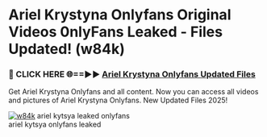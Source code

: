 # Ariel Krystyna Onlyfans Original Videos 0nlyFans Leaked - Files Updated! (w84k)

<h3>🔴 CLICK HERE 🌐==►► <a href="https://tinyurl.com/3hn5wdd3" rel="nofollow">Ariel Krystyna Onlyfans Updated Files</a></h3>

Get Ariel Krystyna Onlyfans and all content. Now you can access all videos and pictures of Ariel Krystyna Onlyfans. New Updated Files 2025!

[![w84k](https://i.imgur.com/4HnBqBT.gif)](https://tinyurl.com/3hn5wdd3)
ariel kytsya leaked onlyfans<br>
ariel kytsya onlyfans leaked